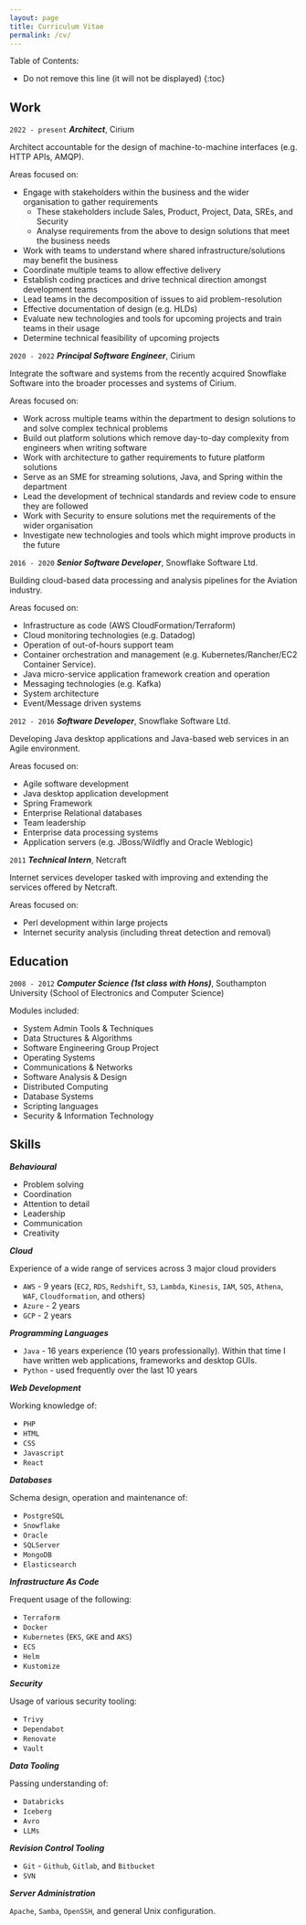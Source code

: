 ```yaml
---
layout: page
title: Curriculum Vitae
permalink: /cv/
---
```


Table of Contents:
* Do not remove this line (it will not be displayed)
{:toc}


## Work

`2022 - present`
___Architect___, Cirium

Architect accountable for the design of machine-to-machine interfaces (e.g. HTTP APIs, AMQP).

Areas focused on:
- Engage with stakeholders within the business and the wider organisation to gather requirements
  - These stakeholders include Sales, Product, Project, Data, SREs, and Security
  - Analyse requirements from the above to design solutions that meet the business needs
- Work with teams to understand where shared infrastructure/solutions may benefit the business
- Coordinate multiple teams to allow effective delivery
- Establish coding practices and drive technical direction amongst development teams
- Lead teams in the decomposition of issues to aid problem-resolution
- Effective documentation of design (e.g. HLDs)
- Evaluate new technologies and tools for upcoming projects and train teams in their usage
- Determine technical feasibility of upcoming projects

`2020 - 2022`
___Principal Software Engineer___, Cirium

Integrate the software and systems from the recently acquired Snowflake Software into the broader processes and systems of Cirium.

Areas focused on:
- Work across multiple teams within the department to design solutions to and solve complex technical problems
- Build out platform solutions which remove day-to-day complexity from engineers when writing software
- Work with architecture to gather requirements to future platform solutions
- Serve as an SME for streaming solutions, Java, and Spring within the department
- Lead the development of technical standards and review code to ensure they are followed
- Work with Security to ensure solutions met the requirements of the wider organisation
- Investigate new technologies and tools which might improve products in the future 

`2016 - 2020`
___Senior Software Developer___, Snowflake Software Ltd.

Building cloud-based data processing and analysis pipelines for the Aviation industry.

Areas focused on:
- Infrastructure as code (AWS CloudFormation/Terraform)
- Cloud monitoring technologies (e.g. Datadog)
- Operation of out-of-hours support team
- Container orchestration and management (e.g. Kubernetes/Rancher/EC2 Container Service).
- Java micro-service application framework creation and operation
- Messaging technologies (e.g. Kafka)
- System architecture
- Event/Message driven systems

`2012 - 2016`
___Software Developer___, Snowflake Software Ltd.

Developing Java desktop applications and Java-based web services in an Agile environment.

Areas focused on:
- Agile software development
- Java desktop application development
- Spring Framework
- Enterprise Relational databases
- Team leadership
- Enterprise data processing systems
- Application servers (e.g. JBoss/Wildfly and Oracle Weblogic)

`2011`
___Technical Intern___, Netcraft

Internet services developer tasked with improving and extending the services offered by Netcraft.

Areas focused on:
- Perl development within large projects
- Internet security analysis (including threat detection and removal)

## Education

`2008 - 2012`
___Computer Science (1st class with Hons)___, Southampton University (School of Electronics and Computer Science)

Modules included:
- System Admin Tools & Techniques
- Data Structures & Algorithms
- Software Engineering Group Project
- Operating Systems
- Communications & Networks
- Software Analysis & Design
- Distributed Computing
- Database Systems
- Scripting languages
- Security & Information Technology

## Skills

___Behavioural___

- Problem solving
- Coordination
- Attention to detail
- Leadership
- Communication
- Creativity

___Cloud___

Experience of a wide range of services across 3 major cloud providers
- `AWS` - 9 years (`EC2`, `RDS`, `Redshift`, `S3`, `Lambda`, `Kinesis`, `IAM`, `SQS`, `Athena`, `WAF`, `Cloudformation`, and others)
- `Azure` - 2 years
- `GCP` - 2 years

___Programming Languages___

- `Java` - 16 years experience (10 years professionally).
Within that time I have written web applications, frameworks and desktop GUIs.
- `Python` - used frequently over the last 10 years

___Web Development___

Working knowledge of:
- `PHP`
- `HTML`
- `CSS`
- `Javascript`
- `React`

___Databases___

Schema design, operation and maintenance of:
- `PostgreSQL`
- `Snowflake`
- `Oracle`
- `SQLServer`
- `MongoDB`
- `Elasticsearch`

___Infrastructure As Code___

Frequent usage of the following:
- `Terraform`
- `Docker`
- `Kubernetes` (`EKS`, `GKE` and `AKS`)
- `ECS`
- `Helm`
- `Kustomize`

___Security___

Usage of various security tooling:
- `Trivy`
- `Dependabot`
- `Renovate`
- `Vault`

___Data Tooling___

Passing understanding of:
- `Databricks`
- `Iceberg`
- `Avro`
- `LLMs`

___Revision Control Tooling___

- `Git` - `Github`, `Gitlab`, and `Bitbucket`
- `SVN`

___Server Administration___

`Apache`, `Samba`, `OpenSSH`, and general Unix configuration.

